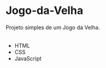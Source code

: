 # Jogo-da-Velha
Projeto simples de um Jogo da Velha.
<br>
<br>

<ul>
  <li>HTML</li>
  <li>CSS</li>
  <li>JavaScript</li>
  
</ul>
<br>
<br>
